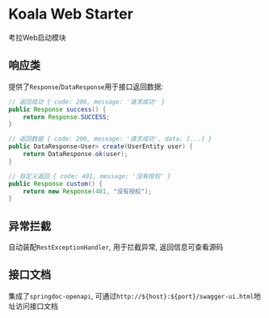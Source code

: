 # Koala Web Starter

考拉Web启动模块

## 响应类

提供了`Response`/`DataResponse`用于接口返回数据:

```java
// 返回成功 { code: 200, message: '请求成功' }
public Response success() {
    return Response.SUCCESS;
}

// 返回数据 { code: 200, message: '请求成功', data: [...] }
public DataResponse<User> create(UserEntity user) {
    return DataResponse.ok(user);
}

// 自定义返回 { code: 401, message: '没有授权' }
public Response custom() {
    return new Response(401, "没有授权");
}
```

## 异常拦截

自动装配`RestExceptionHandler`, 用于拦截异常, 返回信息可查看源码

## 接口文档

集成了`springdoc-openapi`, 可通过`http://${host}:${port}/swagger-ui.html`地址访问接口文档

